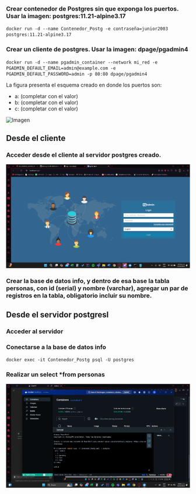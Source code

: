### Crear contenedor de Postgres sin que exponga los puertos. Usar la imagen: postgres:11.21-alpine3.17
```
docker run -d --name Contenedor_Postg -e contraseña=junior2003 postgres:11.21-alpine3.17
```
### Crear un cliente de postgres. Usar la imagen: dpage/pgadmin4
```
docker run -d --name pgadmin_container --network mi_red -e PGADMIN_DEFAULT_EMAIL=admin@example.com -e PGADMIN_DEFAULT_PASSWORD=admin -p 80:80 dpage/pgadmin4
```

La figura presenta el esquema creado en donde los puertos son:
- a: (completar con el valor)
- b: (completar con el valor)
- c: (completar con el valor)

![Imagen](img/esquema-ejercicio3.PNG)

## Desde el cliente
### Acceder desde el cliente al servidor postgres creado.

![Imagen](img/pgadmin_login.png)

### Crear la base de datos info, y dentro de esa base la tabla personas, con id (serial) y nombre (varchar), agregar un par de registros en la tabla, obligatorio incluir su nombre.

## Desde el servidor postgresl
### Acceder al servidor
### Conectarse a la base de datos info
```
docker exec -it Contenedor_Postg psql -U postgres
```
### Realizar un select *from personas

![Imagen](img/select_personas.png)
